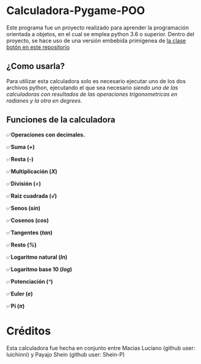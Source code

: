 # Calculadora-Pygame-POO
Este programa fue un proyecto realizado para aprender la programación orientada a objetos, en el cual se emplea python 3.6 o superior. Dentro del proyecto, se hace uso de una versión embebida primigenea de [la clase botón en este repositorio](https://github.com/luichinni/Pygame-Button-Object)

## ¿Como usarla?
Para utilizar esta calculadora solo es necesario ejecutar uno de los dos archivos python, ejecutando el que sea necesario _siendo una de las calculadoras con resultados de las operaciones trigonometricas en radianes y la otra en degrees._

## Funciones de la calculadora
:white_check_mark:**Operaciones con decimales.**

:white_check_mark:**Suma (_+_)**

:white_check_mark:**Resta (_-_)**

:white_check_mark:**Multiplicación (_X_)**

:white_check_mark:**División (_÷_)**

:white_check_mark:**Raíz cuadrada (_√_)**

:white_check_mark:**Senos (_sin_)**

:white_check_mark:**Cosenos (_cos_)**

:white_check_mark:**Tangentes (_tan_)**

:white_check_mark:**Resto (_%_)**

:white_check_mark:**Logaritmo natural (_ln_)**

:white_check_mark:**Logaritmo base 10 (_log_)**

:white_check_mark:**Potenciación (_^_)**

:white_check_mark:**Euler (_e_)**

:white_check_mark:**Pi 	(_π_)**


# Créditos
Esta calculadora fue hecha en conjunto entre Macias Luciano (github user: luichinni) y Payajo Shein (github user: Shein-P)
